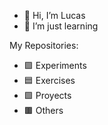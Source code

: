 - 👋 Hi, I’m Lucas
- 🌱 I’m just learning

My Repositories:
- 🟪 Experiments
- 🟦 Exercises
- 🟩 Proyects
- 🟫 Others


<!---
LCS32/LCS32 is a ✨ special ✨ repository because its `README.md` (this file) appears on your GitHub profile.
You can click the Preview link to take a look at your changes.
--->
